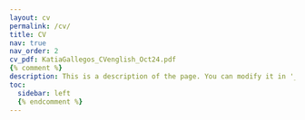 ```yaml
---
layout: cv
permalink: /cv/
title: CV
nav: true
nav_order: 2
cv_pdf: KatiaGallegos_CVenglish_Oct24.pdf
{% comment %}
description: This is a description of the page. You can modify it in '_pages/cv.md'. You can also change or remove the top pdf download button.
toc:
  sidebar: left
  {% endcomment %}
---
```

